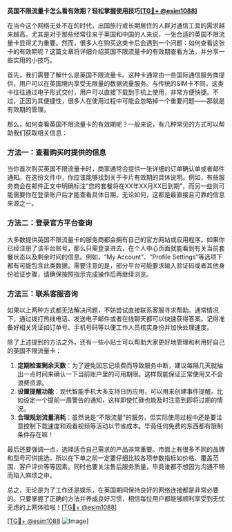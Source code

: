 **英国不限流量卡怎么看有效期？轻松掌握使用技巧[[TG💪+ @esim1088](https://t.me/s/esim1088)]**

在当今这个网络无处不在的时代，出国旅行或长期居住的人群对通信工具的需求越来越高。尤其是对于那些经常往来于英国和中国的人来说，一张合适的英国不限流量卡显得尤为重要。然而，很多人在购买这类卡后会遇到一个问题：如何查看这张卡的有效期呢？这篇文章将详细介绍英国不限流量卡的有效期查看方法，并分享一些实用的小技巧。

首先，我们需要了解什么是英国不限流量卡。这种卡通常由一些国际通信服务商提供，用户可以在英国境内享受无限量的数据流量服务。与传统的SIM卡不同，这类卡往往通过电子形式交付，用户可以直接下载到手机上使用，非常方便快捷。不过，正因为其便捷性，很多人在使用过程中可能会忽略掉一个重要问题——那就是有效期的管理。

那么，如何查看英国不限流量卡的有效期呢？一般来说，有几种常见的方式可以帮助我们获取相关信息：

### 方法一：查看购买时提供的信息
当你首次购买英国不限流量卡时，商家通常会提供一张详细的订单确认单或者邮件通知。在这份文件中，你应该能够找到关于卡片有效期的具体说明。例如，有些服务商会在邮件正文中明确标注“您的套餐将在XX年XX月XX日到期”，而另一些则可能需要你在登录账户后才能查看具体日期。无论如何，这都是最直接且可靠的信息来源之一。

### 方法二：登录官方平台查询
大多数提供英国不限流量卡的服务商都会拥有自己的官方网站或应用程序。如果你已经注册了该平台账号，那么只需登录进去，在个人中心页面就能看到有关当前套餐状态以及剩余时间的信息。例如，“My Account”、“Profile Settings”等选项下都有可能包含此类数据。需要注意的是，部分平台可能要求输入验证码或者其他身份验证步骤，请确保按照指示完成操作后再继续浏览。

### 方法三：联系客服咨询
如果以上两种方式都无法解决问题，不妨尝试直接联系客服寻求帮助。通常情况下，通过拨打热线电话、发送电子邮件或者在线聊天都可以快速获得答案。记得准备好相关凭证如订单号、手机号码等以便工作人员核实身份并加快处理速度。

除了上述提到的方法之外，还有一些小贴士可以帮助大家更好地管理和利用好自己的英国不限流量卡：

1. **定期检查剩余天数**：为了避免因忘记续费而导致服务中断，建议每隔几天就抽出一点时间来确认一下当前账户里的可用期限。这样既能保证正常使用又不会浪费资源。
2. **设置提醒功能**：现代智能手机大多支持日历应用，可以用来创建事件提醒。比如设定一个提前一周警告的通知，这样即使忙碌也能及时注意到即将过期的情况。
3. **合理规划流量消耗**：虽然说是“不限流量”的服务，但实际使用过程中还是要注意控制下载速度和观看视频等活动以节省成本。毕竟任何免费的东西都有限制条件存在嘛！

最后还要强调一点，选择适合自己需求的产品非常重要。市面上有很多不同的品牌和型号可供挑选，所以在下单之前一定要仔细比较各项参数指标如价格、覆盖范围、客户评价等等因素。同时也要关注售后服务质量，毕竟谁都不想因为沟通不畅而陷入麻烦之中。

总之，无论是为了工作还是娱乐，在英国期间保持良好的网络连接都是非常必要的。只要掌握了正确的方法并养成良好习惯，相信每位用户都能够顺利享受到无忧无虑的上网体验啦！[[TG💪+ @esim1088](https://t.me/s/esim1088)]

[[TG💪+ @esim1088](https://t.me/s/esim1088) ![Image](https://i.postimg.cc/4NQfJmqS/Snipaste-2025-05-13-00-14-12.png)]